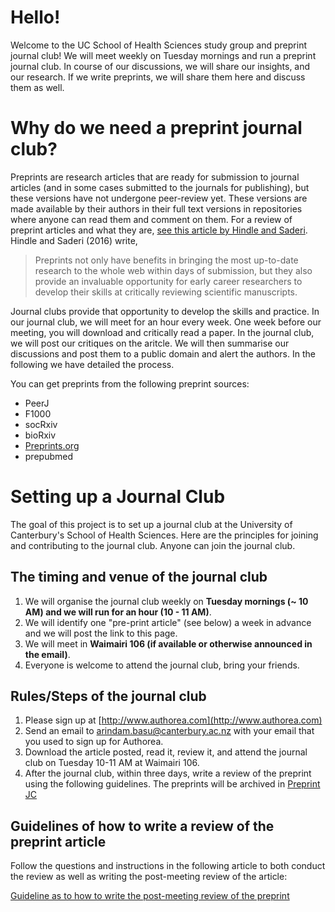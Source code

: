 # Hello!

Welcome to the UC School of Health Sciences study group and preprint journal club! We will meet weekly on Tuesday mornings and run a preprint journal club. In course of our discussions, we will share our insights, and our research. If we write preprints, we will share them here and discuss them as well. 

# Why do we need a preprint journal club?
Preprints are research articles that are ready for submission to journal articles (and in some cases submitted to the journals for publishing), but these versions have not undergone peer-review yet. These versions are made available by their authors in their full text versions in repositories where anyone can read them and comment on them. For a review of preprint articles and what they are, [see this article by Hindle and Saderi](https://prereview.org/users/153686/articles/200859-preprint-info-doc). Hindle and Saderi (2016) write,

> Preprints not only have benefits in bringing the most up-to-date research to the whole web within days of submission, but they also provide an invaluable opportunity for early career researchers to develop their skills at critically reviewing scientific manuscripts. 

Journal clubs provide that opportunity to develop the skills and practice. In our journal club, we will meet for an hour every week. One week before our meeting, you will download and critically read a paper. In the journal club, we will post our critiques on the aritcle. We will then summarise our discussions and post them to a public domain and alert the authors. In the following we have detailed the process.  

You can get preprints from the following preprint sources:

- PeerJ
- F1000
- socRxiv
- bioRxiv
- [Preprints.org](https://www.preprints.org)
- prepubmed

# Setting up a Journal Club

The goal of this project is to set up a journal club at the University of Canterbury's School of Health Sciences. Here are the principles for joining and contributing to the journal club. Anyone can join the journal club. 

## The timing and venue of the journal club

1. We will organise the journal club weekly on **Tuesday mornings (~ 10 AM) and we will run for an hour (10 - 11 AM)**.
2. We will identify one "pre-print article" (see below) a week in advance and we will post the link to this page. 
3. We will meet in **Waimairi 106 (if available or otherwise announced in the email)**. 
4. Everyone is welcome to attend the journal club, bring your friends. 

## Rules/Steps of the journal club

1. Please sign up at [http://www.authorea.com](http://www.authorea.com)
2. Send an email to [arindam.basu@canterbury.ac.nz](mailto:arindam.basu@canterbury.ac.nz) with your email that you used to sign up for Authorea. 
3. Download the article posted, read it, review it, and attend the journal club on Tuesday 10-11 AM at Waimairi 106.
4. After the journal club, within three days, write a review of the preprint using the following guidelines. The preprints will be archived in [Preprint JC](https://prereview.org/inst/14743)

## Guidelines of how to write a review of the preprint article
Follow the questions and instructions in the following article to both conduct the review as well as writing the post-meeting review of the article:

[Guideline as to how to write the post-meeting review of the preprint](https://prereview.org/users/164141/articles/200820-prereview-guidelines-how-to-write-a-peer-preprint-review)
